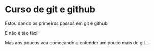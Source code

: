 # Curso de git e github

Estou dando os primeiros passos em git e github

E não é tão fácil

Mas aos poucos vou começando a entender um pouco mais de git...
